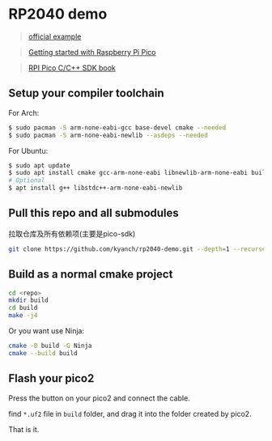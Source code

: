 # RP2040 demo

> [official example](https://github.com/raspberrypi/pico-examples)

> [Getting started with Raspberry Pi Pico](https://datasheets.raspberrypi.com/pico/getting-started-with-pico.pdf)

> [RPI Pico C/C++ SDK book](https://datasheets.raspberrypi.com/pico/raspberry-pi-pico-c-sdk.pdf)

## Setup your compiler toolchain

For Arch:

```bash
$ sudo pacman -S arm-none-eabi-gcc base-devel cmake --needed
$ sudo pacman -S arm-none-eabi-newlib --asdeps --needed
```

For Ubuntu:

```bash
$ sudo apt update
$ sudo apt install cmake gcc-arm-none-eabi libnewlib-arm-none-eabi build-essential
# Optional
$ apt install g++ libstdc++-arm-none-eabi-newlib
```

## Pull this repo and all submodules

拉取仓库及所有依赖项(主要是pico-sdk)

```bash
git clone https://github.com/kyanch/rp2040-demo.git --depth=1 --recurse-submodules
```

## Build as a normal cmake project

```bash
cd <repo>
mkdir build
cd build
make -j4
```

Or you want use Ninja:

```bash
cmake -B build -G Ninja
cmake --build build
```

## Flash your pico2

Press the button on your pico2 and connect the cable.

find `*.uf2` file in `build` folder, and drag it into the folder created by pico2.

That is it.
